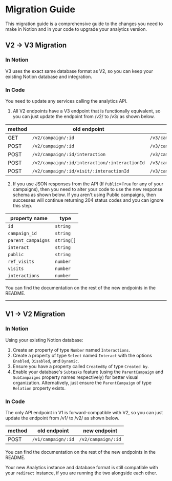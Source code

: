 
# Migration Guide

This migration guide is a comprehensive guide to the changes you need to make in Notion and in your code to upgrade your analytics version.

## V2 -> V3 Migration

### In Notion
V3 uses the exact same database format as V2, so you can keep your existing Notion database and integration.

### In Code
You need to update any services calling the analytics API.
1. All V2 endpoints have a V3 endpoint that is functionally equivalent, so you can just update the endpoint from /v2/ to /v3/ as shown below.

| method | old endpoint | new endpoint |
|---|---|---|
| GET | `/v2/campaign/:id` | `/v3/campaign/:id` |
| POST | `/v2/campaign/:id` | `/v3/campaign/:id` |
| POST | `/v2/campaign/:id/interaction` | `/v3/campaign/:id/interaction` |
| POST | `/v2/campaign/:id/interaction/:interactionId` | `/v3/campaign/:id/interaction/:interactionId` |
| POST | `/v2/campaign/:id/visit/:interactionId` | `/v3/campaign/:id/visit/:interactionId` |

2. If you use JSON responses from the API (If `Public`=`True` for any of your campaigns), then you need to alter your code to use the new response schema as shown below. If you aren't using Public campaigns, then successes will continue returning 204 status codes and you can ignore this step.

| property name | type |
|---|---|
| `id` | `string` |
| `campaign_id` | `string` |
| `parent_campaigns` | `string[]` |
| `interact` | `string` |
| `public` | `string` |
| `ref_visits` | `number` |
| `visits` | `number` |
| `interactions` | `number` |

You can find the documentation on the rest of the new endpoints in the README.

---

## V1 -> V2 Migration

### In Notion
Using your existing Notion database:
1. Create an property of type `Number` named `Interactions`.
2. Create a property of type `Select` named `Interact` with the options `Enabled`, `Disabled`, and `Dynamic`.
3. Ensure you have a property called `CreatedBy` of type `Created by`.
4. Enable your database's `Subtasks` feature (using the `ParentCampaign` and `SubCampaigns` property names respectively) for better visual organization. Alternatively, just ensure the `ParentCampaign` of type `Relation` property exists.

### In Code
The only API endpoint in V1 is forward-compatible with V2, so you can just update the endpoint from /v1/ to /v2/ as shown below.

| method | old endpoint | new endpoint |
|---|---|---|
| POST | `/v1/campaign/:id` | `/v2/campaign/:id` |

You can find the documentation on the rest of the new endpoints in the README.

Your new Analytics instance and database format is still compatible with your `redirect` instance, if you are running the two alongside each other.